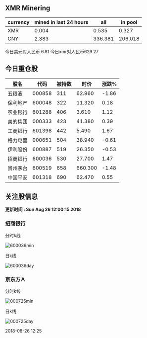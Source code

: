 ## XMR Minering

|currency|mined in last 24 hours|all|in pool|
|---|---|---|---|
|XMR|0.004|0.535|0.327|
|CNY|2.383|336.381|206.018|

今日美元对人民币 6.81	今日xmr对人民币629.27


## 今日重仓股 

|股名|代码|被持数|时价|涨跌%|
|---|---|---|---|---|
|五粮液|000858|311|62.960|-1.86|
|保利地产|600048|322|11.320|0.18|
|农业银行|601288|406|3.610|1.12|
|美的集团|000333|423|41.380|0.39|
|工商银行|601398|442|5.490|1.67|
|格力电器|000651|504|38.940|-0.61|
|伊利股份|600887|519|26.350|-0.53|
|招商银行|600036|530|27.700|1.47|
|贵州茅台|600519|658|660.300|-1.48|
|中国平安|601318|690|62.470|0.55|

## 关注股信息
**更新时间 : Sun Aug 26 12:00:15 2018**
### 招商银行 
分时k线

![600036min](http://image.sinajs.cn/newchart/min/n/sh600036.gif)

日k线

![600036day](http://image.sinajs.cn/newchart/daily/n/sh600036.gif)

### 京东方Ａ 
分时k线

![000725min](http://image.sinajs.cn/newchart/min/n/sz000725.gif)

日k线

![000725day](http://image.sinajs.cn/newchart/daily/n/sz000725.gif)

2018-08-26 12:25